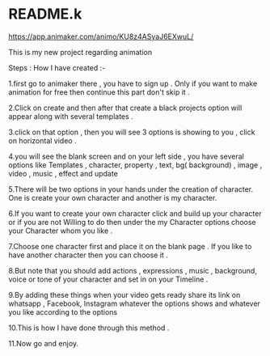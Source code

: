 # README.k

https://app.animaker.com/animo/KU8z4ASyaJ6EXwuL/

This is my new project regarding animation 

 Steps : How I have created :-

 1.first go to animaker there , you have to sign up . Only if you want to make animation for free then continue this part don't skip it .

 2.Click on create and then after that create a black projects option will appear along with several templates .

 3.click on that option , then you will see 3 options is showing to you , click on horizontal video .
 
4.you will see the blank screen and on your left side , you have several options like Templates , character, property , text, bg( background) , image , video , music , effect and update 

5.There will be two options in your hands under the creation of character. One is create your own character and another is my character.

6.If you want to create your own character click and build up your character or if you are not Willing to do then under the my Character options choose your Character whom you like .

7.Choose one character first and place it on the blank page . If you like to have another character then you can choose it .

8.But note that you should add actions , expressions , music , background,  voice or tone of your character and set in on your Timeline .

9.By adding these things when your video gets ready share its link on whatsapp , Facebook,  Instagram whatever the options shows and whatever you like according to the options 

10.This is how I have done through this method .

11.Now go and enjoy.


